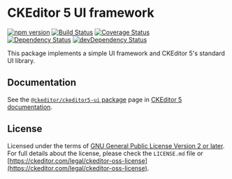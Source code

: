 CKEditor 5 UI framework
===========================================

[![npm version](https://badge.fury.io/js/%40ckeditor%2Fckeditor5-ui.svg)](https://www.npmjs.com/package/@ckeditor/ckeditor5-ui)
[![Build Status](https://travis-ci.org/ckeditor/ckeditor5-ui.svg?branch=master)](https://travis-ci.org/ckeditor/ckeditor5-ui)
[![Coverage Status](https://coveralls.io/repos/github/ckeditor/ckeditor5-ui/badge.svg?branch=master)](https://coveralls.io/github/ckeditor/ckeditor5-ui?branch=master)
<br>
[![Dependency Status](https://david-dm.org/ckeditor/ckeditor5-ui/status.svg)](https://david-dm.org/ckeditor/ckeditor5-ui)
[![devDependency Status](https://david-dm.org/ckeditor/ckeditor5-ui/dev-status.svg)](https://david-dm.org/ckeditor/ckeditor5-ui?type=dev)

This package implements a simple UI framework and CKEditor 5's standard UI library.

## Documentation

See the [`@ckeditor/ckeditor5-ui` package](https://ckeditor.com/docs/ckeditor5/latest/api/ui.html) page in [CKEditor 5 documentation](https://ckeditor.com/docs/ckeditor5/latest/).

## License

Licensed under the terms of [GNU General Public License Version 2 or later](http://www.gnu.org/licenses/gpl.html). For full details about the license, please check the `LICENSE.md` file or [https://ckeditor.com/legal/ckeditor-oss-license](https://ckeditor.com/legal/ckeditor-oss-license).
